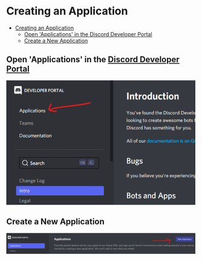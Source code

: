 # Creating an Application

- [Creating an Application](#creating-an-application)
  - [Open 'Applications' in the Discord Developer Portal](#open-applications-in-the-discord-developer-portal)
  - [Create a New Application](#create-a-new-application)

## Open 'Applications' in the [Discord Developer Portal](https://discord.com/developers/docs)

[<img src="../imgs/docs/discord_dev_applications.png" alt="Open the 'Applications' Tab" width="500px;"/>](https://discord.com/developers/applications)

## Create a New Application

<img src="./../imgs/docs/discord_dev_new_application.png" alt="click 'New Application'" width="500px;">
